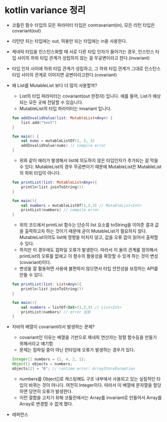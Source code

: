 # kotlin variance 정리

- 코틀린 함수 타입의 모든 파라미터 타입은 contravariant(in), 모든 리턴 타입은 covariant(out)
- 리턴만 되는 타입에는 out, 허용만 되는 타입에는 in을 사용한다.
- 제네릭 타입을 인스턴스화할 때 서로 다른 타입 인자가 들어가는 경우, 인스턴스 타입 사이의 하위 타입 관계가 성립하지 않는 걸 무공변이라고 한다.(invariant)
- 타입 인자 사이에 하위 타입 관계가 성립하고, 그 하위 타입 관계가 그대로 인스턴스 타입 사이의 관계로 이어지면 공변이라고한다.(covariant)
- 왜 List를 MutableList 보다 더 많이 사용할까?
    - List의 타입 파라미터는 covariant(out 한정자) 입니다. 예를 들어, List<Any>가 예상되는 모든 곳에 전달할 수 있습니다.
    - MutableList의 타입 파라미터는 invariant 입니다.
    
    ```kotlin
    fun addInvalidValue(list: MutableList<Any>) {
    	list.add("text")
    }
    
    fun main() {
    	val nums = mutableListOf(1, 2, 3)
    	addInvalidValue(nums) // compile error
    }
    ```
    
    - 위와 같이 에러가 발생해서 list에 의도하지 않은 타입인자가 추가되는 걸 막을 수 있다. MutableList의 경우 무공변이기 때문에 MutableList<String>은 MutableList<Any>의 하위 타입이 아니다.
    
    ```kotlin
    fun printList(list: MutableList<Any>){
        println(list.joinToString())
    }
    
    fun main(){
        val numbers = mutableListOf(1,2,3) // MutableList<Int>
        printList(numbers) // compile error
    }
    ```
    
    - 위의 코드에서 printList 함수는 단순히 list 요소를 toString을 이어준 결과 값을 출력하고자 하는 것이기 때문에 굳이 MutableList<Int>가 필요하지 않다. MutableList<Any>이어도 list에 영향을 미치지 않고, 값을 오류 없이 읽어서 출력할 수 있다.
    - 하지만 이 경우에도 컴파일 오류가 발생한다. 따라서 이 둘의 관계를 정의해서 printList의 오류를 없애고 이 함수의 활용성을 확장할 수 있게 하는 것이 변성(covariant)이다.
    - 변성을 잘 활용하면 사용에 불편하지 않으면서 타입 안전성을 보장하는 API를 만들 수 있다.
    
    ```kotlin
    fun printList(list: List<Any>){
        println(list.joinToString())
    }
    
    fun main(){
        val numbers = listOf<Int>(1,2,3) // List<Int>
        printList(numbers) // error 없음
    }
    ```
    
- 자바의 배열이 covariant라서 발생하는 문제?
    - covariant인 이유는 배열을 기반으로 제네릭 연산자는 정렬 함수등을 만들기 위해서라고 얘기함
    - 문제는 컴파일 중이 아닌 런타임에 오류가 발생하는 경우가 있다.
    
    ```java
    Integer[] numbers = {1, 4, 2, 1};
    Object[] objects = numbers;
    objects[2] = "B"; // runtime error: ArrayStoreException
    ```
    
    - numbers를 Object[]로 캐스팅해도 구조 내부에서 사용되고 있는 실질적인 타입이 바뀌는 것이 아니다. 여전히 Integer이다. 따라서 이 배열에 문자열을 할당하면 당연히 오류가 발생한다.
    - 이런 결함을 고치기 위해 코틀린에서는 Array를 invariant로 만들어서 Array<Int>를 Array<Any>로 변경할 수 없게 했다.
- 레퍼런스